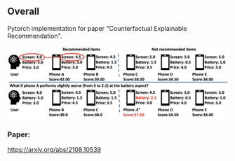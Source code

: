 ## Overall
Pytorch implementation for paper 
"Counterfactual Explainable Recommendation".

![](pic/overview.png)
### Paper: 
https://arxiv.org/abs/2108.10539